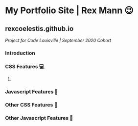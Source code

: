 # My Portfolio Site | Rex Mann :wink:
## rexcoelestis.github.io
*Project for Code Louisville | September 2020 Cohort*

### Introduction

### CSS Features :computer:
1. 

### Javascript Features :floppy_disk:

### Other CSS Features :koala:

### Other Javascript Features :panda_face:


